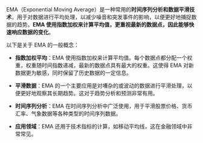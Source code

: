 EMA（Exponential Moving Average）是一种常用的**时间序列分析和数据平滑技术**，用于对数据进行平均处理，以减少噪音和突发事件的影响，以便更好地捕捉数据的趋势。**EMA 使用指数加权来计算平均值，更重视最新的数据点，因此能够快速响应数据的变化**。

以下是关于 EMA 的一般概念：

- **指数加权平均**：EMA 使用指数加权来计算平均值。每个数据点都分配一个权重，权重随时间指数递减，最新的数据点具有最大的权重。这使得 EMA 对新数据更为敏感，同时保留了历史数据的一定信息。
    
- **平滑数据**：EMA 的一个主要应用是对嘈杂的或波动的数据进行平滑处理，以便更好地观察其长期趋势。这对于趋势分析和预测非常有用。
    
- **时间序列分析**：EMA 在时间序列分析中广泛使用，用于平滑股票价格、货币汇率、气象数据等各种类型的时间序列数据。
    
- **应用领域**：EMA 还用于技术指标的计算，如移动平均线，这在金融领域中非常常见。